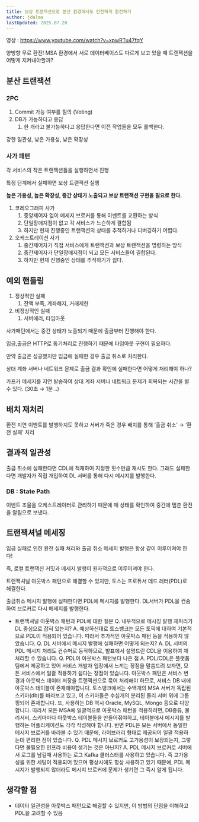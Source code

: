 ```yaml
---
title: 보상 트랜잭션으로 분산 환경에서도 안전하게 환전하기
author: jdalma
lastUpdated: 2025.07.20
---
```


<PostHeader 
  :title="$frontmatter.title"
  :author="$frontmatter.author"
  :lastUpdated="$frontmatter.lastUpdated"
/>

영상 : https://www.youtube.com/watch?v=xpwRTu47fqY

양방향 무료 환전! MSA 환경에서 서로 데이터베이스도 다르게 보고 있을 때 트랜잭션을 어떻게 지켜내야할까?

## 분산 트랜잭션

### 2PC

1. Commit 가능 여부를 질의 (Voting)
2. DB가 가능하다고 응답
   1. 한 개라고 불가능하다고 응답한다면 이전 작업들을 모두 롤백한다.

강한 일관성, 낮은 가용성, 낮은 확장성

### 사가 패턴

각 서비스의 작은 트랜잭션들을 실행하면서 진행

특정 단계에서 실패하면 보상 트랜잭션 실행

**높은 가용성, 높은 확장성, 중간 상태가 노출되고 보상 트랜잭션 구현을 필요로 한다.**

1. 코레오그래피 사가
   1. 중앙제어자 없이 메세지 브로커를 통해 이벤트를 교환하는 방식
   2. 단일장애지점이 없고 각 서비스가 느슨하게 결합됨
   3. 하지만 현재 진행중인 트랜잭션의 상태를 추적하거나 디버깅하기 어렵다.
2. 오케스트레이션 사가
   1. 중간제어자가 직접 서비스에게 트랜잭션과 보상 트랜잭션을 명령하는 방식
   2. 중간제어자가 단일장애지점이 되고 모든 서비스들이 결합된다.
   3. 하지만 현재 진행중인 상태를 추적하기가 쉽다.

## 예외 핸들링

1. 정상적인 실패
   1. 잔액 부족, 계좌해지, 거래제한
2. 비정상적인 실패
   1. 서버에러, 타임아웃

사가패턴에서는 중간 상태가 노출되기 때문에 출금부터 진행해야 한다.

입금,출금은 HTTP로 동기처리로 진행하기 때문에 타임아웃 구현이 필요하다.

만약 출금은 성공했지만 입금에 실패한 경우 출금 취소로 처리한다.

상대 계좌 서버나 네트워크 문제로 출금 결과 확인에 실패한다면 어떻게 처리해야 하나?

카프카 메세지를 지연 발송하여 상대 계좌 서버나 네트워크 문제가 회복되는 시간을 벌 수 있다. (30초 → 1분 ..)

## 배치 재처리

환전 지연 이벤트를 발행하지도 못하고 서버가 죽은 경우 배치를 통해 ‘출금 취소’ → ‘환전 실패’ 처리

## 결과적 일관성

출금 취소에 실패한다면 CDL에 적재하여 지정한 횟수만큼 재시도 한다. 그래도 실패한다면 개발자가 직접 개입하여 DL 서버를 통해 다시 메시지를 발행한다.

### DB : State Path

이벤트 조율을 오케스트레이터로 관리하기 때문에 매 상태를 확인하여 중간에 멈춘 환전을 알림으로 보낸다.

## 트랜잭셔널 메세징

입금 실패로 인한 환전 실패 처리와 출금 취소 메세지 발행은 항상 같이 이루어져야 한다!

즉, 로컬 트랜잭션 커밋과 메세지 발행이 원자적으로 이루어져야 한다.

트랜잭셔널 아웃박스 패턴으로 해결할 수 있지만, 토스는 프로듀서 데드 레터(PDL)로 해결한다.

출금취소 메시지 발행에 실패한다면 PDL에 메시지를 발행한다. DL서버가 PDL을 컨슘하여 브로커로 다시 메세지를 발행한다.

- 트랜잭셔널 아웃박스 패턴과 PDL에 대한 질문
  Q. 내부적으로 메시징 발행 재처리가 DL 중심으로 잡혀 있는지?
  A. 예상하신대로 토스뱅크는 모든 토픽에 대하여 기본적으로 PDL이 적용되어 있습니다. 따라서 추가적인 아웃박스 패턴 등을 적용하지 않았습니다.
  Q. DL 서버에서 메시지 발행에 실패하면 어떻게 되는지?
  A. DL 서버의 PDL 메시지 처리도 컨슈머로 동작하므로, 발표에서 설명드린 CDL을 이용하여 재처리할 수 있습니다.
  Q. PDL이 아웃박스 패턴보다 나은 점
  A. PDL/CDL은 플랫폼 팀에서 제공하고 있어 서비스 개발자 입장에서 느끼는 장점을 말씀드려 보자면, 모든 서비스에서 일괄 적용하기 쉽다는 장점이 있습니다. 아웃박스 패턴은 서비스 변경과 아웃박스 데이터 저장을 트랜잭션으로 묶어 처리해야 하므로, 서비스 DB 내에 아웃박스 테이블이 존재해야합니다. 토스뱅크에서는 수백개의 MSA 서버가 독립된 스키마(db)를 바라보고 있고, 이 스키마들은 수십개의 분리된 물리 서버 위에 그룹핑되어 존재합니다. 또, 사용하는 DB 역시 Oracle, MySQL, Mongo 등으로 다양합니다. 따라서 모든 MSA에 일괄적으로 아웃박스 패턴을 적용하려면, DB종류, 물리서버, 스키마마다 아웃박스 테이블들을 만들어줘야하고, 테이블에서 메시지를 발행하는 어플리케이션도 각각 작성해야 합니다. 반면 PDL은 모든 서버에서 동일한 메시지 브로커를 바라볼 수 있기 때문에, 라이브러리 형태로 제공되어 일괄 적용하는데 편리한 점이 있습니다.
  Q. PDL 메시지 브로커도 고가용성이 보장되는지, 그렇다면 불필요한 인프라 비용이 생기는 것은 아닌지?
  A. PDL 메시지 브로커로 서버에서 로그를 남길때 사용하는 로그 Kafka 클러스터를 사용하고 있습니다. 즉 고가용성을 위한 세팅이 적용되어 있으며 평상시에도 항상 사용하고 있기 때문에, PDL 메시지가 발행되지 않더라도 메시지 브로커에 문제가 생기면 그 즉시 알게 됩니다.

## 생각할 점

- 데이터 일관성을 아웃박스 패턴으로 해결할 수 있지만, 이 방법의 단점을 이해하고 PDL을 고려할 수 있음
